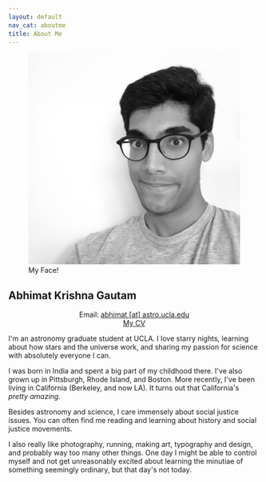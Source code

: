 ```yaml
---
layout: default
nav_cat: aboutme
title: About Me
---
```


<figure>
	<img src="./Face.jpg" alt="My Face!" title="My Face!" />
    <figcaption>My Face!</figcaption>
</figure>

## **Abhimat Krishna Gautam**
<center><p>Email: <a href="mailto:abhimat@astro.ucla.edu">abhimat [at] astro.ucla.edu</a><br><a href='/cv/cv_abhimat.pdf'>My CV</a></p></center>

I'm an astronomy graduate student at UCLA. I love starry nights, learning about how stars and the universe work, and sharing my passion for science with absolutely everyone I can.

I was born in India and spent a big part of my childhood there. I've also grown up in Pittsburgh, Rhode Island, and Boston. More recently, I've been living in California (Berkeley, and now LA). It turns out that California's *pretty amazing*.

Besides astronomy and science, I care immensely about social justice issues. You can often find me reading and learning about history and social justice movements.

I also really like photography, running, making art, typography and design, and probably way too many other things. One day I might be able to control myself and not get unreasonably excited about learning the minutiae of something seemingly ordinary, but that day's not today.